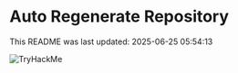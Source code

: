 # Auto Regenerate Repository

This README was last updated: 2025-06-25 05:54:13

 ![TryHackMe](https://tryhackme.com/badge/533634)